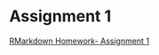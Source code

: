 # Assignment 1
[RMarkdown Homework- Assignment 1](https://github.com/pjournal/boun01-cagataynufer/Assignment-1.html)
